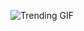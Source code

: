 ![Trending GIF](https://media3.giphy.com/media/v1.Y2lkPThiYjIxNzcyeHZqMjJ5NWNhc3hram9xczRudGk1dnNrOGV5MndmdXV3ZWRwZ3d1dSZlcD12MV9naWZzX3NlYXJjaCZjdD1n/MT5UUV1d4CXE2A37Dg/giphy.gif)
